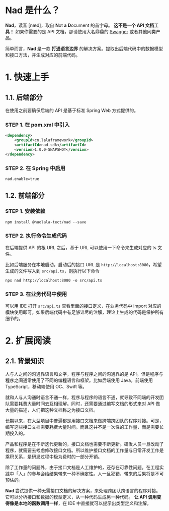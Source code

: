# Nad 是什么？

**Nad**，读音 [næd]，取自 **N**ot **a** **D**ocument 的首字母。
**这不是一个 API 文档工具！**
如果你需要的是 API 文档，那请使用大名鼎鼎的 [Swagger](https://swagger.io/) 或者其他同类产品。

简单而言，**Nad** 是一款 **打通语言边界** 的解决方案。提取出后端代码中的数据模型和接口方法，并生成对应的前端代码。

# 1. 快速上手

## 1.1. 后端部分

在使用之前要确保后端的 API 是基于标准 Spring Web 方式提供的。

### STEP 1. 在 pom.xml 中引入

```pom.xml
<dependency>
	<groupId>cn.lalaframework</groupId>
	<artifactId>nad-sdk</artifactId>
	<version>1.0.0-SNAPSHOT</version>
</dependency>
```

### STEP 2. 在 Spring 中启用

```application.properties
nad.enable=true
```

## 1.2. 前端部分

### STEP 1. 安装依赖

```shell
npm install @huolala-tect/nad --save
```

### STEP 2. 执行命令生成代码

在后端提供 API 的根 URL 之后，基于 URL 可以使用一下命令来生成对应的 ts 文件。

比如后端服务在本地启动，启动后的接口 URL 是 `http://localhost:8080`，希望生成的文件写入到 `src/api.ts`，则执行以下命令

```shell
npx nad http://localhost:8080 -o src/api.ts
```

### STEP 3. 在业务代码中使用

可以用 IDE 打开 `src/api.ts` 查看里面的接口定义，在业务代码中 import 对应的模块使用即可。如果后端代码中有足够详尽的注解，理论上生成的代码是保护所有细节的。

# 2. 扩展阅读

## 2.1. 背景知识

人与人之间的沟通靠语言和文字，程序与程序之间的沟通靠的是 API。但是程序与程序之间通常使用了不同的编程语言和框架。比如后端使用 Java，前端使用 TypeScript，移动端使用 OC、Swift 等。

就和人与人沟通时语言不通一样，程序与程序的语言不通，就导致不同端的开发团队需要耗费大量时间去互相理解。同时，还需要通过编写文档的形式来对 API 做大量的描述，人们把这种文档称之为接口文档。

长期以来，在大型项目中普遍都是用接口文档来做跨端跨团队的程序对接。可是，编写这些接口文档需要耗费大量时间。而且这并不是一次性的工作量，而是需要长期投入的。

产品和程序是在不断迭代更新的，接口文档也需要不断更新。研发人员一旦改动了程序，就需要去考虑修改接口文档。所以维护接口文档的工作量与日常开发工作是乘积关系，是研发过程中极为费时的一部分开销。

除了工作量的问题外，由于接口文档是人工维护的，还存在可靠性问题。在工程实践中「人」的参与会给结果带来一种不确定性。人一旦犯错，带来的后果将是不可预估的。

**Nad** 尝试提供一种无需接口文档的解决方案，来处理跨团队跨语言的程序对接。
它可以分析接口和数据的模型定义，从一种代码生成另一种代码。
**让 API 调用变得像是本地的函数调用一样**，在 IDE 中直接就可以提示出类型定义和注解。
